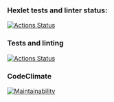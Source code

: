 ### Hexlet tests and linter status:
[![Actions Status](https://github.com/vladislav1923/typescript-project-81/actions/workflows/hexlet-check.yml/badge.svg)](https://github.com/vladislav1923/typescript-project-81/actions)

### Tests and linting
[![Actions Status](https://github.com/vladislav1923/typescript-project-81/actions/workflows/typescript.yml/badge.svg)](https://github.com/vladislav1923/typescript-project-81/actions)

### CodeClimate
[![Maintainability](https://api.codeclimate.com/v1/badges/3275b6e87e71dc6e8137/maintainability)](https://codeclimate.com/github/vladislav1923/typescript-project-81/maintainability)
